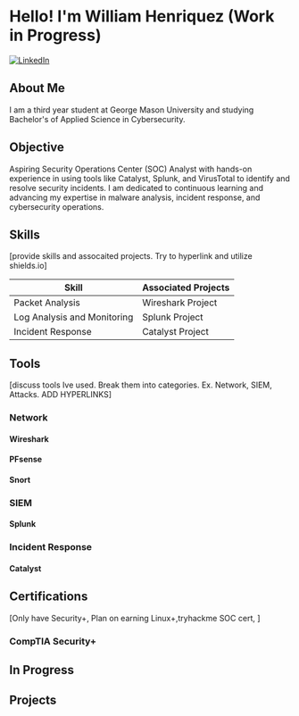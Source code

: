 # Hello! I'm William Henriquez (Work in Progress)
[![LinkedIn](https://img.shields.io/badge/LinkedIn-Connect-blue?logo=linkedin)](https://www.linkedin.com/in/williamhenriquez01)


## About  Me
I am a third year student at George Mason University and studying Bachelor's of Applied Science in Cybersecurity. 
## Objective
Aspiring Security Operations Center (SOC) Analyst with hands-on experience in using tools like Catalyst, Splunk, and VirusTotal to identify and resolve security incidents. I am dedicated to continuous learning and advancing my expertise in malware analysis, incident response, and cybersecurity operations.

## Skills
[provide skills and assocaited projects. Try to hyperlink and utilize shields.io]

| Skill                                            | Associated Projects   |
|--------------------------------------------------|-----------------------|
| Packet Analysis                                  | Wireshark Project     |
| Log Analysis and Monitoring                      | Splunk Project        |
| Incident Response                                | Catalyst Project      | 

## Tools
[discuss tools Ive used. Break them into categories. Ex. Network, SIEM, Attacks. ADD HYPERLINKS]
### Network
  #### Wireshark
  #### PFsense
  #### Snort
### SIEM
  #### Splunk
### Incident Response
  #### Catalyst

## Certifications
[Only have Security+, Plan on earning Linux+,tryhackme SOC cert, ]
### CompTIA Security+ 
## In Progress

## Projects
